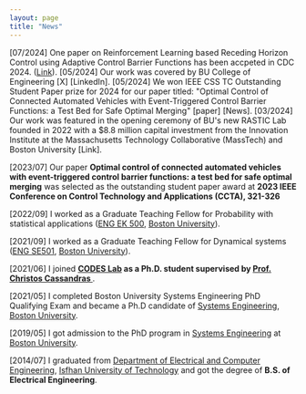 ```yaml
---
layout: page
title: "News"
---
```

[07/2024] One paper on Reinforcement Learning based Receding Horizon Control using Adaptive Control Barrier Functions has been accpeted in CDC 2024. (<a href="https://arxiv.org/abs/2403.17338" target="_blank">Link</a>).
[05/2024] Our work was covered by BU College of Engineering [X] [LinkedIn].
[05/2024] We won IEEE CSS TC Outstanding Student Paper prize for 2024 for our paper titled: "Optimal Control of Connected Automated Vehicles with Event-Triggered Control Barrier Functions: a Test Bed for Safe Optimal Merging" [paper] [News].
[03/2024] Our work was featured in the opening ceremony of BU's new RASTIC Lab founded in 2022 with a $8.8 million capital investment from the Innovation Institute at the Massachusetts Technology Collaborative (MassTech) and Boston University [Link].

[2023/07] Our paper **Optimal control of connected automated vehicles with event-triggered control barrier functions: a test bed for safe optimal merging** was selected as the outstanding student paper award at **2023 IEEE Conference on Control Technology and Applications (CCTA), 321-326**

[2022/09] I worked as a Graduate Teaching Fellow for Probability with statistical applications (<a href="https://www.bu.edu/academics/eng/courses/eng-ek-500/" target="_blank">ENG EK 500</a>, <a href="https://www.bu.edu" target="_blank">Boston University</a>).

[2021/09] I worked as a Graduate Teaching Fellow for Dynamical systems (<a href="https://www.bu.edu/academics/eng/courses/eng-se-501/" target="_blank">ENG SE501</a>, <a href="https://www.bu.edu" target="_blank">Boston University</a>).

[2021/06] I joined **<a href="https://www.bu.edu/codes/" target="_blank">CODES Lab</a> as a Ph.D. student supervised by <a href="https://www.bu.edu/eng/profile/christos-cassandras/" target="_blank"> Prof. Christos Cassandras </a>**.

[2021/05] I completed Boston University Systems Engineering PhD Qualifying Exam and became a Ph.D candidate of <a href="https://www.bu.edu/eng/departments/se/" target="_blank">Systems Engineering</a>, <a href="https://www.bu.edu" target="_blank">Boston University</a>.

[2019/05] I got admission to the PhD program in <a href="https://www.bu.edu/eng/departments/se/" target="_blank">Systems Engineering</a> at <a href="https://www.bu.edu" target="_blank">Boston University</a>.

[2014/07] I graduated from <a href="https://english.iut.ac.ir/Department-of-Electrical-Computer-Engineering" target="_blank"> Department of Electrical and Computer Engineering</a>, <a href="https://english.iut.ac.ir/" target="_blank">Isfhan University of Technology</a> and got the degree of **B.S. of Electrical Engineering**.
